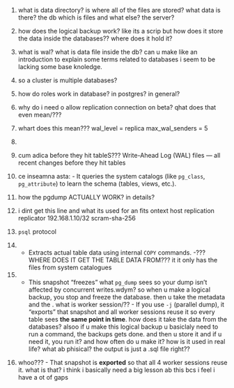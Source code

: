 1. what is data directory? is where all of the files are stored? what data is there? the db which is files and what else? the server?
2. how does the logical backup work? like its a scrip but how does it store the data inside the databases?? where does it hold it?
3. what is wal? what is data file inside the db? can u make like an introduction to explain some terms related to databases i seem to be lacking some base knoledge. 
4. so a cluster is multiple databases? 
5. how do roles work in database? in postgres? in general?
6. why do i need o allow replication connection on beta? qhat does that even mean/???
7. whart does this mean??? wal_level = replica
	max_wal_senders = 5
8.  


9. cum adica before they hit tableS??? Write-Ahead Log (WAL) files — all recent changes before they hit tables
10.  ce inseamna asta: - It queries the system catalogs (like `pg_class`, `pg_attribute`) to learn the schema (tables, views, etc.).
11. how the pgdump ACTUALLY WORK? in details?
12. i dint get this line and what its used for an fits ontext host    replication    replicator    192.168.1.10/32    scram-sha-256
13. `psql` protocol
14. - Extracts actual table data using internal `COPY` commands. -??? WHERE DOES IT GET THE TABLE DATA FROM??? it it only has the files from system catalogues


15. - This snapshot “freezes” what `pg_dump` sees so your dump isn’t affected by concurrent writes.wdym? so when u make a logical  backup, you stop and freeze the database. then u take the metadata and the . what is worker session/?? - If you use `-j` (parallel dump), it “exports” that snapshot and all worker sessions reuse it so every table sees **the same point in time**. how does it take the data from the databases? alsoo if u make this logical backup u basiclaly need to run a command, the backups gets done. and then u store it and if u need it, you run it? and how often do u make it? how is it used in real life? what ab phisical? the output is just a .sql file right??



16. whoo??? - That snapshot is **exported** so that all 4 worker sessions reuse it. what is that? i think i basically need a big lesson ab this bcs i feel i have a ot of gaps 
